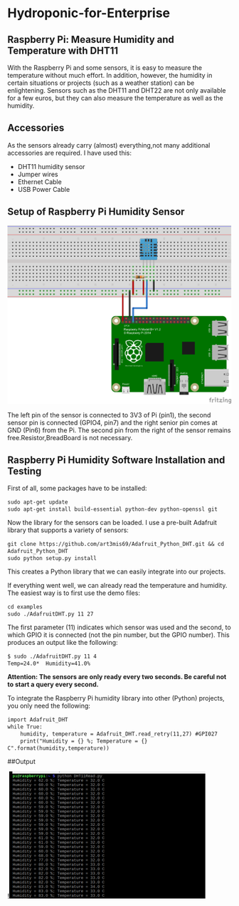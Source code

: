 # Hydroponic-for-Enterprise


## Raspberry Pi: Measure Humidity and Temperature with DHT11 ##

With the Raspberry Pi and some sensors, it is easy to measure the temperature without much effort. In addition, however, the humidity in certain situations or projects (such as a weather station) can be enlightening. Sensors such as the DHT11 and DHT22 are not only available for a few euros, but they can also measure the temperature as well as the humidity.

## Accessories ##

As the sensors already carry (almost) everything,not many additional accessories are required. I have used this:

* DHT11 humidity sensor
* Jumper wires
* Ethernet Cable
* USB Power Cable

## Setup of Raspberry Pi Humidity Sensor ##

![alt text](https://github.com/art3mis69/Hydroponic-for-Enterprise/blob/master/DHT11_GPI.png)

The left pin of the sensor is connected to 3V3 of Pi (pin1), the second sensor pin is connected (GPIO4, pin7) and the right senior pin comes at GND (Pin6) from the Pi. The second pin from the right of the sensor remains free.Resistor,BreadBoard is not necessary.

## Raspberry Pi Humidity Software Installation and Testing ##

First of all, some packages have to be installed:
```
sudo apt-get update
sudo apt-get install build-essential python-dev python-openssl git
```

Now the library for the sensors can be loaded. I use a pre-built Adafruit library that supports a variety of sensors:
```
git clone https://github.com/art3mis69/Adafruit_Python_DHT.git && cd Adafruit_Python_DHT
sudo python setup.py install
```

This creates a Python library that we can easily integrate into our projects.

If everything went well, we can already read the temperature and humidity. The easiest way is to first use the demo files:
```
cd examples
sudo ./AdafruitDHT.py 11 27
```

The first parameter (11) indicates which sensor was used and the second, to which GPIO it is connected (not the pin number, but the GPIO number). This produces an output like the following:
```
$ sudo ./AdafruitDHT.py 11 4
Temp=24.0*  Humidity=41.0%
```

__Attention: The sensors are only ready every two seconds. Be careful not to start a query every second.__

To integrate the Raspberry Pi humidity library into other (Python) projects, you only need the following:
```
import Adafruit_DHT
while True:
    humidity, temperature = Adafruit_DHT.read_retry(11,27) #GPI027
    print("Humidity = {} %; Temperature = {} C".format(humidity,temperature))
```

##Output

!![alt text](https://github.com/art3mis69/Hydroponic-for-Enterprise/blob/master/DHT11sensor_output.png)



